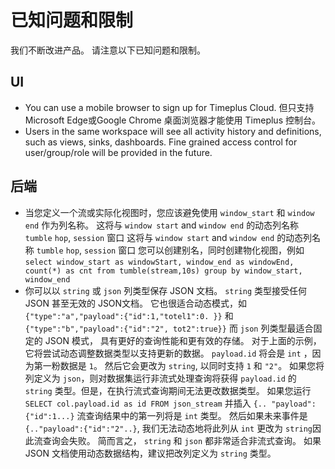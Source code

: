 # 已知问题和限制

我们不断改进产品。 请注意以下已知问题和限制。

## UI

* You can use a mobile browser to sign up for Timeplus Cloud. 但只支持Microsoft Edge或Google Chrome 桌面浏览器才能使用 Timeplus 控制台。
* Users in the same workspace will see all activity history and definitions, such as views, sinks, dashboards. Fine grained access control for user/group/role will be provided in the future.

## 后端

* 当您定义一个流或实际化视图时，您应该避免使用 `window_start` 和 `window end` 作为列名称。 这将与 `window start` and `window end` 的动态列名称 `tumble` `hop`, `session` 窗口 这将与 `window start` and `window end` 的动态列名称 `tumble` `hop`, `session` 窗口 您可以创建别名，同时创建物化视图，例如 `select window_start as windowStart, window_end as windowEnd, count(*) as cnt from tumble(stream,10s) group by window_start, window_end`
* 你可以以 `string` 或 `json` 列类型保存 JSON 文档。 `string` 类型接受任何 JSON 甚至无效的 JSON文档。 它也很适合动态模式，如 `{"type":"a","payload":{"id":1,"totel1":0. }}` 和  `{"type":"b","payload":{"id":"2", tot2":true}}` 而 `json` 列类型最适合固定的 JSON 模式， 具有更好的查询性能和更有效的存储。 对于上面的示例，它将尝试动态调整数据类型以支持更新的数据。 `payload.id` 将会是 `int` ，因为第一粉数据是 `1`。 然后它会更改为 `string`, 以同时支持 `1` 和 `"2"`。 如果您将列定义为 `json`，则对数据集运行非流式处理查询将获得 `payload.id` 的 `string` 类型。但是，在执行流式查询期间无法更改数据类型。 如果您运行 `SELECT col.payload.id as id FROM json_stream` 并插入 `{.. "payload":{"id":1...}` 流查询结果中的第一列将是 `int` 类型。 然后如果未来事件是 `{.."payload":{"id":"2"..}`, 我们无法动态地将此列从 `int` 更改为 `string`因此流查询会失败。 简而言之， `string` 和 `json` 都非常适合非流式查询。 如果 JSON 文档使用动态数据结构，建议把改列定义为 `string` 类型。